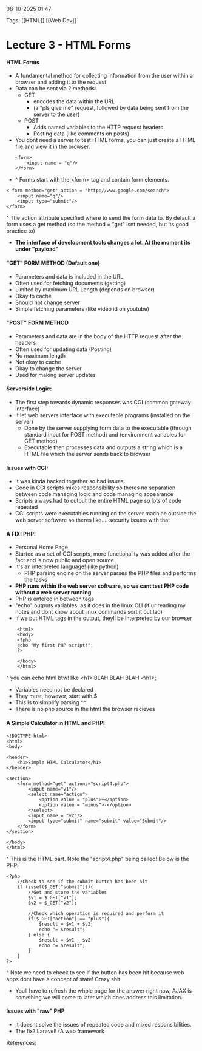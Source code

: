  08-10-2025 01:47

Tags: [[HTML]] [[Web Dev]]
# **Lecture 3 - HTML Forms**

#### HTML Forms
- A fundamental method for collecting information from the user within a browser and adding it to the request
- Data can be sent via 2 methods:
	- GET
		- encodes the data within the URL
		- (a "pls give me" request, followed by data being sent from the server to the user)
	- POST
		- Adds named variables to the HTTP request headers
		- Posting data (like comments on posts)
- You dont need a server to test HTML forms, you can just create a HTML file and view it in the browser.
	``` 
	<form>
		<input name = "q"/>
	</form>
	```
- ^ Forms start with the \<form> tag and contain form elements.
``` 
< form method="get" action = "http://www.google.com/search">
	<input name="q"/>
	<input type="submit"/>
</form>
```
^ The action attribute specified where to send the form data to. By default a form uses a get method (so the method = "get" isnt needed, but its good practice to)
- **The interface of development tools changes a lot. At the moment its under "payload"**

#### "GET" FORM METHOD (Default one)
- Parameters and data is included in the URL
- Often used for fetching documents (getting)
- Limited by maximum URL Length (depends on browser)
- Okay to cache
- Should not change server
- Simple fetching parameters (like video id on youtube)

#### "POST" FORM METHOD
- Parameters and data are in the body of the HTTP request after the headers
- Often used for updating data (Posting)
- No maximum length
- Not okay to cache
- Okay to change the server
- Used for making server updates

#### Serverside Logic: 
- The first step towards dynamic responses was CGI (common gateway interface)
- It let web servers interface with executable programs (installed on the server)
	- Done by the server supplying form data to the executable (through standard input for POST method) and (environment variables for GET method)
	- Executable then processes data and outputs a string which is a HTML file which the server sends back to browser

#### Issues with CGI: 
- It was kinda hacked together so had issues.
- Code in CGI scripts mixes responsibility so theres no separation between code managing logic and code managing appearance
- Scripts always had to output the entire HTML page so lots of code repeated
- CGI scripts were executables running on the server machine outside the web server software so theres like.... security issues with that

#### A FIX: PHP!
- Personal Home Page
-  Started as a set of CGI scripts, more functionality was added after the fact and is now public and open source 
- It's an interpreted language! (like python)
	- PHP parsing engine on the server parses the PHP files and performs the tasks
- **PHP runs within the web server software, so we cant test PHP code without a web server running**
- PHP is entered in between <?php ?> tags 
- "echo" outputs variables, as it does in the linux CLI (if ur reading my notes and dont know about linux commands sort it out lad)
- If we put HTML tags in the output, theyll be interpreted by our browser
``` <!DOCTYPE html>
	<html>
	<body>
	<?php
	echo "My first PHP script!";
	?>
	
	</body>
	</html>
```
^ you can echo html btw! like \<h1> BLAH BLAH BLAH \<\h1>;
- Variables need not be declared
- They must, however, start with $
- This is to simplify parsing ^^
- There is no php source in the html the browser recieves


#### A Simple Calculator in HTML and PHP!
```
<!DOCTYPE html>
<html>
<body>

<header>
	<h1>Simple HTML Calculator</h1>
</header>

<section>
	<form method="get" actions="script4.php">
		<input name="v1"/>
		<select name="action">
			<option value = "plus">+</option>
			<option value = "minus">-</option>
		</select>
		<input name = "v2"/>
		<input type="submit" name="submit" value="Submit"/>
	</form>
</section>

</body>
</html>
```
^ This is the HTML part. Note the "script4.php" being called! Below is the PHP!
```
<?php
	//Check to see if the submit button has been hit
	if (isset($_GET["submit"])){
		//Get and store the variables
		$v1 = $_GET["v1"];
		$v2 = $_GET["v2"];
		
		//Check which operation is required and perform it
		if($_GET["action"] == "plus"){
			$result = $v1 + $v2;
			echo "= $result";
		} else {
			$result = $v1 - $v2;
			echo "= $result";
		}
	}
?>
```
^ Note we need to check to see if the button has been hit because web apps dont have a concept of state! Crazy shit.
- Youll have to refresh the whole page for the answer right now, AJAX is something we will come to later which does address this limitation.

#### Issues with "raw" PHP
- It doesnt solve the issues of repeated code and mixed responsibilities.
- The fix? Laravel! (A web framework

References: